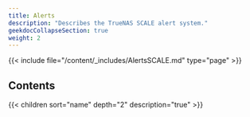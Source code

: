 ```yaml
---
title: Alerts
description: "Describes the TrueNAS SCALE alert system."
geekdocCollapseSection: true
weight: 2
---
```


{{< include file="/content/_includes/AlertsSCALE.md" type="page" >}}

## Contents

{{< children sort="name" depth="2" description="true" >}}
